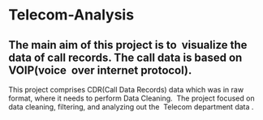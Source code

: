 # Telecom-Analysis
## The main aim of this project is to  visualize the data of call records. The call data is based on VOIP(voice  over internet protocol). 
This project comprises CDR(Call Data Records) data which was in raw  format, where it needs to perform Data Cleaning. 
The project focused on data cleaning, filtering, and analyzing out the  Telecom department data . 
